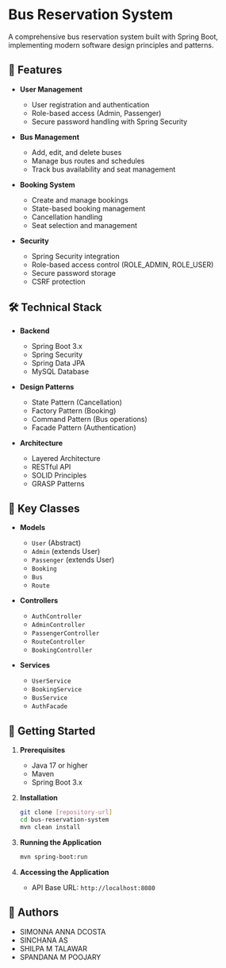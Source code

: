 # Bus Reservation System

A comprehensive bus reservation system built with Spring Boot, implementing modern software design principles and patterns.

## 🚀 Features

- **User Management**
  - User registration and authentication
  - Role-based access (Admin, Passenger)
  - Secure password handling with Spring Security

- **Bus Management**
  - Add, edit, and delete buses
  - Manage bus routes and schedules
  - Track bus availability and seat management

- **Booking System**
  - Create and manage bookings
  - State-based booking management
  - Cancellation handling
  - Seat selection and management

- **Security**
  - Spring Security integration
  - Role-based access control (ROLE_ADMIN, ROLE_USER)
  - Secure password storage
  - CSRF protection

## 🛠️ Technical Stack

- **Backend**
  - Spring Boot 3.x
  - Spring Security
  - Spring Data JPA
  - MySQL Database

- **Design Patterns**
  - State Pattern (Cancellation)
  - Factory Pattern (Booking)
  - Command Pattern (Bus operations)
  - Facade Pattern (Authentication)

- **Architecture**
  - Layered Architecture
  - RESTful API
  - SOLID Principles
  - GRASP Patterns


## 🔑 Key Classes

- **Models**
  - `User` (Abstract)
  - `Admin` (extends User)
  - `Passenger` (extends User)
  - `Booking`
  - `Bus`
  - `Route`

- **Controllers**
  - `AuthController`
  - `AdminController`
  - `PassengerController`
  - `RouteController`
  - `BookingController`

- **Services**
  - `UserService`
  - `BookingService`
  - `BusService`
  - `AuthFacade`

## 🚦 Getting Started

1. **Prerequisites**
   - Java 17 or higher
   - Maven
   - Spring Boot 3.x

2. **Installation**
   ```bash
   git clone [repository-url]
   cd bus-reservation-system
   mvn clean install
   ```

3. **Running the Application**
   ```bash
   mvn spring-boot:run
   ```

4. **Accessing the Application**
   - API Base URL: `http://localhost:8080`



## 👥 Authors

- SIMONNA ANNA DCOSTA
- SINCHANA AS 
- SHILPA M TALAWAR
- SPANDANA M POOJARY


